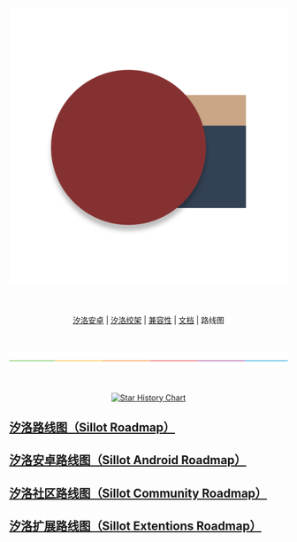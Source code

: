 <p align="center">
<img alt="Sillot" src="../../app/stage/icon.png">
</p>

<p align="center">
<br><br>
<a href="README_Sillot-android.md">汐洛安卓</a> | <a href="README_Sillot-Gibbet.md">汐洛绞架</a> | <a href="compatibility.md">兼容性</a>
| <a href="document.md">文档</a> | 路线图
</p>

<p align="center">
<br><br>
<img alt="split" src="../split.png"/>
<br><br><br>
</p>

<p align="center">
    <a href="https://star-history.com/#Hi-Windom/Sillot&Date">
        <picture>
            <source media="(prefers-color-scheme: dark)" srcset="https://api.star-history.com/svg?repos=Hi-Windom/Sillot&type=Date&theme=dark" />
            <source media="(prefers-color-scheme: light)" srcset="https://api.star-history.com/svg?repos=Hi-Windom/Sillot&type=Date" />
            <img alt="Star History Chart" src="https://api.star-history.com/svg?repos=Hi-Windom/Sillot&type=Date" />
        </picture>
    </a>
</p>

<p align="center">
<h2><a href="https://github.com/orgs/Hi-Windom/projects/2/views/2">汐洛路线图（Sillot Roadmap）</a></h2>
<h2><a href="https://github.com/orgs/Hi-Windom/projects/3/views/2">汐洛安卓路线图（Sillot Android Roadmap）</a></h2>
<h2><a href="https://github.com/orgs/Hi-Windom/projects/4/views/2">汐洛社区路线图（Sillot Community Roadmap）</a></h2>
<h2><a href="https://github.com/orgs/Hi-Windom/projects/6/views/2">汐洛扩展路线图（Sillot Extentions Roadmap）</a></h2>
</p>
